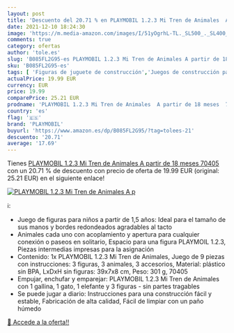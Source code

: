 ```yaml
---
layout: post
title: 'Descuento del 20.71 % en PLAYMOBIL 1.2.3 Mi Tren de Animales  A p'
date: 2021-12-10 18:24:30
image: 'https://m.media-amazon.com/images/I/51yOgrhL-TL._SL500_._SL400_.jpg'
comments: true
category: ofertas
author: 'tole.es'
slug: 'B085FL2G95-es PLAYMOBIL 1.2.3 Mi Tren de Animales A partir de 18 meses...'
sku: 'B085FL2G95-es'
tags: [ 'Figuras de juguete de construcción','Juegos de construcción para niños','Juguetes','Juguetes y juegos','playmobil', ]
actualPrice: 19.99 EUR
currency: EUR
price: 19.99
comparePrice: 25.21 EUR
prodname: 'PLAYMOBIL 1.2.3 Mi Tren de Animales  A partir de 18 meses  70405 '
country: 'es'
flag: '🇪🇸'
brand: 'PLAYMOBIL'
buyurl: 'https://www.amazon.es/dp/B085FL2G95/?tag=tolees-21'
descuento: '20.71'
average: '17.69'
---
```


Tienes [PLAYMOBIL 1.2.3 Mi Tren de Animales  A partir de 18 meses  70405 ](https://www.amazon.es/dp/B085FL2G95/?tag=tolees-21) con un 20.71 % de descuento con precio de oferta de 19.99 EUR (original: 25.21 EUR) en el siguiente enlace!

[![PLAYMOBIL 1.2.3 Mi Tren de Animales  A p](https://m.media-amazon.com/images/I/51yOgrhL-TL._SL500_._SL400_.jpg)](https://www.amazon.es/dp/B085FL2G95/?tag=tolees-21)

ℹ️:

- Juego de figuras para niños a partir de 1,5 años: Ideal para el tamaño de sus manos y bordes redondeados agradables al tacto
- Animales cada uno con acoplamiento y apertura para cualquier conexión o paseos en solitario, Espacio para una figura PLAYMOIL 1.2.3, Piezas intermedias impresas para la asignación
- Contenido: 1x PLAYMOBIL 1.2.3 Mi Tren de Animales, Juego de 9 piezas con instrucciones: 3 figuras, 3 animales, 3 accesorios, Material: plástico sin BPA, LxDxH sin figuras: 39x7x8 cm, Peso: 301 g, 70405
- Empujar, enchufar y emparejar: PLAYMOBIL 1.2.3 Mi Tren de Animales con 1 gallina, 1 gato, 1 elefante y 3 figuras - sin partes tragables
- Se puede jugar a diario: Instrucciones para una construcción fácil y estable, Fabricación de alta calidad, Fácil de limpiar con un paño húmedo

[🛒 Accede a la oferta!!](https://www.amazon.es/dp/B085FL2G95/?tag=tolees-21)
